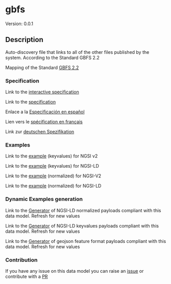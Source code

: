 # gbfs
Version: 0.0.1

## Description 

Auto-discovery file that links to all of the other files published by the system. According to the Standard GBFS 2.2

Mapping of the Standard [GBFS 2.2](https://github.com/NABSA/gbfs/blob/v2.2/gbfs.md)
### Specification

Link to the [interactive specification](https://swagger.lab.fiware.org/?url=https://github.com/smart-data-models/dataModel.GBFS/blob/master/gbfs/swagger.yaml)

Link to the [specification](https://github.com/smart-data-models/dataModel.GBFS/blob/master/gbfs/doc/spec.md)

Enlace a la [Especificación en español](https://github.com/smart-data-models/dataModel.GBFS/blob/master/gbfs/doc/spec_ES.md)

Lien vers le [spécification en français](https://github.com/smart-data-models/dataModel.GBFS/blob/master/gbfs/doc/spec_FR.md)

Link zur [deutschen Spezifikation](https://github.com/smart-data-models/dataModel.GBFS/blob/master/gbfs/doc/spec_DE.md)
### Examples

Link to the [example](https://github.com/smart-data-models/dataModel.GBFS/blob/master/gbfs/examples/example.json) (keyvalues) for NGSI v2

Link to the [example](https://github.com/smart-data-models/dataModel.GBFS/blob/master/gbfs/examples/example.jsonld) (keyvalues) for NGSI-LD

Link to the [example](https://github.com/smart-data-models/dataModel.GBFS/blob/master/gbfs/examples/example-normalized.json) (normalized) for NGSI-V2

Link to the [example](https://github.com/smart-data-models/dataModel.GBFS/blob/master/gbfs/examples/example-normalized.jsonld) (normalized) for NGSI-LD
### Dynamic Examples generation

Link to the [Generator](https://smartdatamodels.org/extra/ngsi-ld_generator.php?schemaUrl=https://raw.githubusercontent.com/smart-data-models/dataModel.GBFS/master/gbfs/schema.json&email=info@smartdatamodels.org) of NGSI-LD normalized payloads compliant with this data model. Refresh for new values

Link to the [Generator](https://smartdatamodels.org/extra/ngsi-ld_generator_keyvalues.php?schemaUrl=https://raw.githubusercontent.com/smart-data-models/dataModel.GBFS/master/gbfs/schema.json&email=info@smartdatamodels.org) of NGSI-LD keyvalues payloads compliant with this data model. Refresh for new values

Link to the [Generator](https://smartdatamodels.org/extra/geojson_features_generator_v1.0.php?schemaUrl=https://raw.githubusercontent.com/smart-data-models/dataModel.GBFS/master/gbfs/schema.json&email=info@smartdatamodels.org) of geojson feature format payloads compliant with this data model. Refresh for new values
### Contribution

 If you have any issue on this data model you can raise an [issue](https://github.com/smart-data-models/dataModel.GBFS/issues)  or contribute with a [PR](https://github.com/smart-data-models/dataModel.GBFS/pulls)